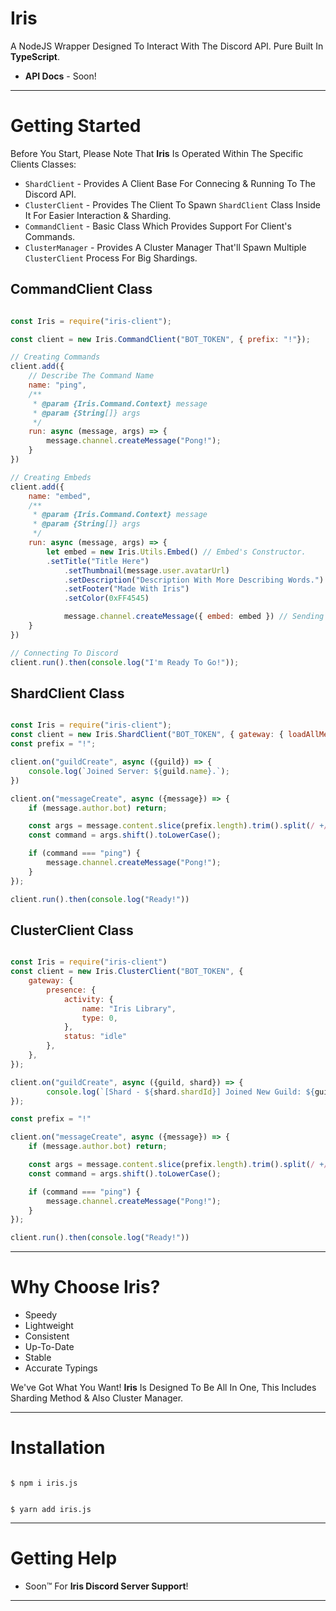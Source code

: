 # Iris

A NodeJS Wrapper Designed To Interact With The Discord API. Pure Built In **TypeScript**.

- **API Docs** - Soon!

---

# Getting Started 

Before You Start, Please Note That **Iris** Is Operated Within The Specific Clients Classes:

- `ShardClient` - Provides A Client Base For Connecing & Running To The Discord API.
- `ClusterClient` - Provides The Client To Spawn `ShardClient` Class Inside It For Easier Interaction & Sharding.
- `CommandClient` - Basic Class Which Provides Support For Client's Commands.
- `ClusterManager` - Provides A Cluster Manager That'll Spawn Multiple `ClusterClient` Process For Big Shardings.

## CommandClient Class

```js

const Iris = require("iris-client");

const client = new Iris.CommandClient("BOT_TOKEN", { prefix: "!"});

// Creating Commands
client.add({
    // Describe The Command Name
    name: "ping",
    /**
     * @param {Iris.Command.Context} message
     * @param {String[]} args
     */
    run: async (message, args) => {
        message.channel.createMessage("Pong!");
    }
})

// Creating Embeds
client.add({
    name: "embed",
    /**
     * @param {Iris.Command.Context} message
     * @param {String[]} args
     */
    run: async (message, args) => {
        let embed = new Iris.Utils.Embed() // Embed's Constructor.
        .setTitle("Title Here")
            .setThumbnail(message.user.avatarUrl)
            .setDescription("Description With More Describing Words.")
            .setFooter("Made With Iris")
            .setColor(0xFF4545)

            message.channel.createMessage({ embed: embed }) // Sending The Embed.
    }
})

// Connecting To Discord
client.run().then(console.log("I'm Ready To Go!"));

```

## ShardClient Class

```js

const Iris = require("iris-client");
const client = new Iris.ShardClient("BOT_TOKEN", { gateway: { loadAllMembers: true}});
const prefix = "!";

client.on("guildCreate", async ({guild}) => {
    console.log(`Joined Server: ${guild.name}.`);
})

client.on("messageCreate", async ({message}) => {
    if (message.author.bot) return;

    const args = message.content.slice(prefix.length).trim().split(/ +/g);
    const command = args.shift().toLowerCase();

    if (command === "ping") {
        message.channel.createMessage("Pong!");
    }
});

client.run().then(console.log("Ready!"))

```

## ClusterClient Class

```js

const Iris = require("iris-client")
const client = new Iris.ClusterClient("BOT_TOKEN", {
    gateway: {
        presence: {
            activity: {
                name: "Iris Library",
                type: 0,
            },
            status: "idle"
        },
    },
});

client.on("guildCreate", async ({guild, shard}) => {
        console.log(`[Shard - ${shard.shardId}] Joined New Guild: ${guild.name}`);
});

const prefix = "!"

client.on("messageCreate", async ({message}) => {
    if (message.author.bot) return;

    const args = message.content.slice(prefix.length).trim().split(/ +/g);
    const command = args.shift().toLowerCase();

    if (command === "ping") {
        message.channel.createMessage("Pong!");
    }
});

client.run().then(console.log("Ready!"))

```

---

# Why Choose Iris?

- Speedy
- Lightweight
- Consistent
- Up-To-Date
- Stable
- Accurate Typings

We've Got What You Want! **Iris** Is Designed To Be All In One, This Includes Sharding Method & Also Cluster Manager.

---

# Installation

```

$ npm i iris.js

```

```

$ yarn add iris.js

```

---

# Getting Help

- Soon™ For **Iris Discord Server Support**!

---
